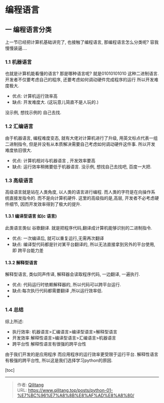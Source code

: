 # 编程语言



## 一 编程语言分类
上一节已经把计算机基础讲完了, 也接触了编程语言, 那编程语言怎么分类呢? 容我慢慢装逼....
### 1.1 机器语言
也就是计算机能看懂的语言?  那是哪种语言呢? 就是01010101010 这种二进制语言.   开发者不仅要考虑自己的程序, 还要考虑如何调动硬件完成程序的运行  所以开发难度极大.

- 优点: 计算机运行效率高  
- 缺点: 开发难度大.  (这玩意儿简直不是人玩的.)  
  

没示例,  想找示例的  自己去找. 

### 1.2 汇编语言
由于机器语言, 编程难度变态, 就有大佬对计算机进行了升级,  用英文标点代表一组二进制指令, 但是并没有从本质解决需要自己考虑如何调动硬件这件事. 所以开发难度依旧很大.

- 优点: 计算机相对与机器语言 , 开发效率要高  
- 缺点: 运行效率稍微要低于机器语言. 
没示例, 想找自己去找吧,  百度一大把. 

### 1.3 高级语言
高级语言就是站在人类角度, 以人类的语言进行编程. 而人类的字符是在向操作系统直接发指令的. 而不是向计算机硬件. 这里的高级指的是,高层, 开发者不必考虑硬件细节, 因而开发效率得到了极大的提升.
#### 1.3.1 编译型语言 如(c 语言)
此类语言类似 谷歌翻译. 就是把程序代码,翻译成计算机能够识别的二进制指令.
- 优点: 一次编译后, 就可以重复运行,无需再次翻译
- 缺点: 编译型代码都是针对某平台翻译的, 所以无法直接拿到另外的平台使用, 即 跨平台能力差

#### 1.3.2 解释型语言
解释型语言, 类似同声传译, 解释器会读取程序代码, 一边翻译, 一遍执行. 
- 优点: 代码运行时依赖解释器的, 所以代码可以跨平台运行.
- 缺点:每次执行代码都需要翻译 ,所以运行效率低. 
- 
### 1.4 总结
综上所述:
- 执行效率:
机器语言>汇编语言>编译型语言>解释型语言
- 开发效率
解释性语言>编译型语言>汇编语言>机器语言
- 跨平台性
解释性语言有很强的跨平台性

由于我们开发的是应用程序 而应用程序的运行效率更受限于运行平台. 解释性语言有极强的跨平台性, 所以这是我们选择学习python的原因. 

[toc]

---

> 作者: [Qilitang](https://github.com/qilitang)  
> URL: https://www.qilitang.top/posts/python-01-%E7%BC%96%E7%A8%8B%E8%AF%AD%E8%A8%80/  


